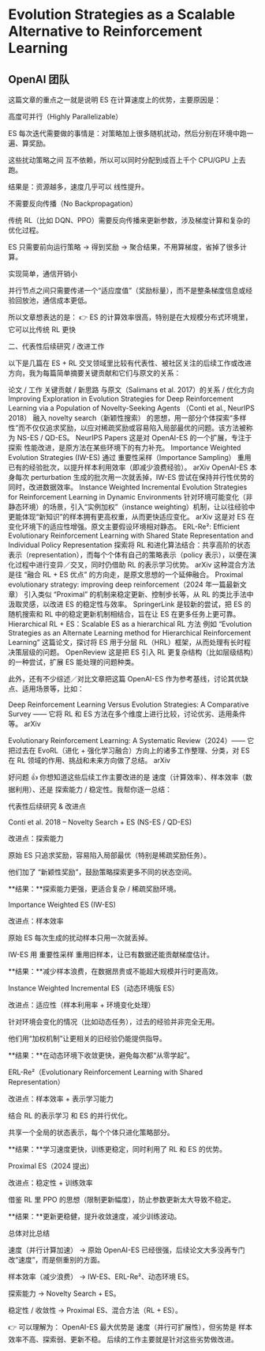 
# Evolution Strategies as a Scalable Alternative to Reinforcement Learning
## OpenAI 团队
这篇文章的重点之一就是说明 ES 在计算速度上的优势，主要原因是：

高度可并行（Highly Parallelizable）

ES 每次迭代需要做的事情是：对策略加上很多随机扰动，然后分别在环境中跑一遍、算奖励。

这些扰动策略之间 互不依赖，所以可以同时分配到成百上千个 CPU/GPU 上去跑。

结果是：资源越多，速度几乎可以 线性提升。

不需要反向传播（No Backpropagation）

传统 RL（比如 DQN、PPO）需要反向传播来更新参数，涉及梯度计算和复杂的优化过程。

ES 只需要前向运行策略 → 得到奖励 → 聚合结果，不用算梯度，省掉了很多计算。

实现简单，通信开销小

并行节点之间只需要传递一个“适应度值”（奖励标量），而不是整条梯度信息或经验回放池，通信成本更低。

所以文章想表达的是：
👉 ES 的计算效率很高，特别是在大规模分布式环境里，它可以比传统 RL 更快


二、代表性后续研究 / 改进工作

以下是几篇在 ES + RL 交叉领域里比较有代表性、被社区关注的后续工作或改进方向，我为每篇简单摘要关键贡献和它们与原文的关系：

论文 / 工作	关键贡献 / 新思路	与原文（Salimans et al. 2017）的关系 / 优化方向
Improving Exploration in Evolution Strategies for Deep Reinforcement Learning via a Population of Novelty-Seeking Agents （Conti et al., NeurIPS 2018）	融入 novelty search（新颖性搜索） 的思想，用一部分个体探索“多样性”而不仅仅追求奖励，以应对稀疏奖励或容易陷入局部最优的问题。该方法被称为 NS-ES / QD-ES。 
NeurIPS Papers
	这是对 OpenAI-ES 的一个扩展，专注于 探索 性能改进，是原方法在某些环境下的有力补充。
Importance Weighted Evolution Strategies (IW-ES)	通过 重要性采样（Importance Sampling） 重用已有的经验批次，以提升样本利用效率（即减少浪费经验）。 
arXiv
	OpenAI-ES 本身每次 perturbation 生成的批次用一次就丢掉，IW-ES 尝试在保持并行性优势的同时，改进数据效率。
Instance Weighted Incremental Evolution Strategies for Reinforcement Learning in Dynamic Environments	针对环境可能变化（非静态环境）的场景，引入“实例加权”（instance weighting）机制，让以往经验中更能体现“新知识”的样本拥有更高权重，从而更快适应变化。 
arXiv
	这是对 ES 在变化环境下的适应性增强。原文主要假设环境相对静态。
ERL-Re²: Efficient Evolutionary Reinforcement Learning with Shared State Representation and Individual Policy Representation	探索将 RL 和进化算法结合：共享高阶的状态表示（representation），而每个个体有自己的策略表示（policy 表示），以便在演化过程中进行变异／交叉，同时仍借助 RL 的表示学习优势。 
arXiv
	这种混合方法是往 “融合 RL + ES 优点” 的方向走，是原文思想的一个延伸融合。
Proximal evolutionary strategy: improving deep reinforcement（2024 年一篇最新文章）	引入类似 “Proximal” 的机制来稳定更新、控制步长等，从 RL 的类比手法中汲取灵感，以改进 ES 的稳定性与效率。 
SpringerLink
	是较新的尝试，把 ES 的随机搜索和 RL 中的稳定更新机制相结合，旨在让 ES 在更多任务上更可靠。
Hierarchical RL + ES：Scalable ES as a hierarchical RL 方法	例如 “Evolution Strategies as an Alternate Learning method for Hierarchical Reinforcement Learning” 这篇论文，探讨将 ES 用于分层 RL（HRL）框架，从而处理有长时程决策层级的问题。 
OpenReview
	这是把 ES 引入 RL 更复杂结构（比如层级结构）的一种尝试，扩展 ES 能处理的问题种类。

此外，还有不少综述／对比文章把这篇 OpenAI-ES 作为参考基线，讨论其优缺点、适用场景等，比如：

Deep Reinforcement Learning Versus Evolution Strategies: A Comparative Survey —— 它将 RL 和 ES 方法在多个维度上进行比较，讨论优劣、适用条件等。 
arXiv

Evolutionary Reinforcement Learning: A Systematic Review（2024）—— 它把过去在 EvoRL（进化 + 强化学习融合）方向上的诸多工作整理、分类，对 ES 在 RL 领域的作用、挑战和未来方向做了总结。 
arXiv



好问题 👍
你想知道这些后续工作主要改进的是 速度（计算效率）、样本效率（数据利用）、还是 探索能力 / 稳定性。我帮你逐一总结：

代表性后续研究 & 改进点

Conti et al. 2018 – Novelty Search + ES (NS-ES / QD-ES)

改进点：探索能力

原始 ES 只追求奖励，容易陷入局部最优（特别是稀疏奖励任务）。

他们加了 “新颖性奖励”，鼓励策略探索更多不同的状态空间。

**结果：**探索能力更强，更适合复杂 / 稀疏奖励环境。

Importance Weighted ES (IW-ES)

改进点：样本效率

原始 ES 每次生成的扰动样本只用一次就丢掉。

IW-ES 用 重要性采样 重用旧样本，让已有数据还能贡献梯度估计。

**结果：**减少样本浪费，在数据昂贵或不能超大规模并行时更高效。

Instance Weighted Incremental ES（动态环境版 ES）

改进点：适应性（样本利用率 + 环境变化处理）

针对环境会变化的情况（比如动态任务），过去的经验并非完全无用。

他们用“加权机制”让更相关的旧经验仍能提供指导。

**结果：**在动态环境下收敛更快，避免每次都“从零学起”。

ERL-Re²（Evolutionary Reinforcement Learning with Shared Representation）

改进点：样本效率 + 表示学习能力

结合 RL 的表示学习 和 ES 的并行优化。

共享一个全局的状态表示，每个个体只进化策略部分。

**结果：**学习速度更快，训练更稳定，同时利用了 RL 和 ES 的优势。

Proximal ES（2024 提出）

改进点：稳定性 + 训练效率

借鉴 RL 里 PPO 的思想（限制更新幅度），防止参数更新太大导致不稳定。

**结果：**更新更稳健，提升收敛速度，减少训练波动。

总体对比总结

速度（并行计算加速） → 原始 OpenAI-ES 已经很强，后续论文大多没再专门改“速度”，而是侧重别的方面。

样本效率（减少浪费） → IW-ES、ERL-Re²、动态环境 ES。

探索能力 → Novelty Search + ES。

稳定性 / 收敛性 → Proximal ES、混合方法（RL + ES）。

👉 可以理解为：
OpenAI-ES 最大优势是 速度（并行可扩展性），但劣势是 样本效率不高、探索弱、更新不稳。
后续的工作主要就是针对这些劣势做改进。